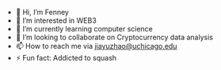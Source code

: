 - 👋 Hi, I’m Fenney
- 👀 I’m interested in WEB3 
- 🌱 I’m currently learning computer science
- 💞️ I’m looking to collaborate on Cryptocurrency data analysis
- 📫 How to reach me via jiayuzhao@uchicago.edu
- ⚡ Fun fact: Addicted to squash

<!---
jiayuzhao05/jiayuzhao05 is a ✨ special ✨ repository because its `README.md` (this file) appears on your GitHub profile.
You can click the Preview link to take a look at your changes.
--->
